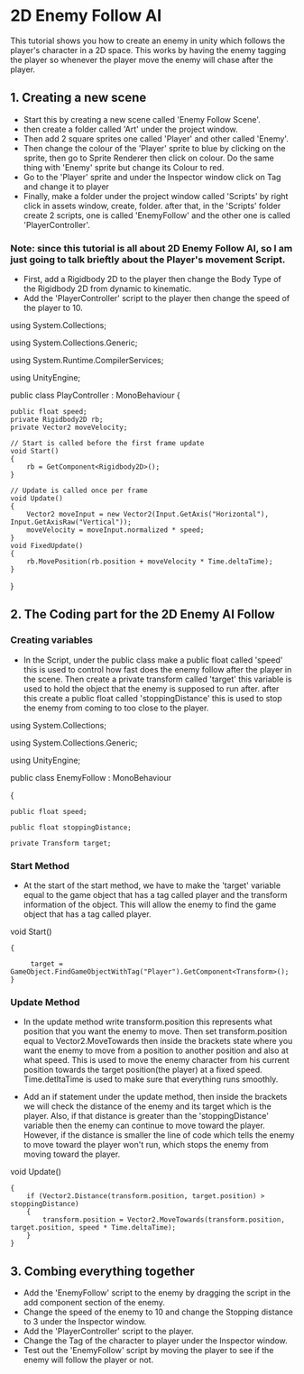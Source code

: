 # 2D Enemy Follow AI
This tutorial shows you how to create an enemy in unity which follows the player's character in a 2D space. This works by having the enemy tagging the player so whenever the player move the enemy will chase after the player. 
## 1. Creating a new scene

- Start this by creating a new scene called 'Enemy Follow Scene'.
- then create a folder called 'Art' under the project window. 
- Then add 2 square sprites one called 'Player' and other called 'Enemy'.
- Then change the colour of the 'Player' sprite to blue by clicking on the sprite, then go to Sprite Renderer then click on colour. Do the same thing with 'Enemy' sprite but change its Colour to red.
- Go to the 'Player' sprite and under the Inspector window click on Tag and change it to player 
- Finally, make a folder under the project window called 'Scripts' by right click in assets window, create, folder. after that, in the 'Scripts' folder create 2 scripts, one is called 'EnemyFollow' and the other one is called 'PlayerController'.

### Note: since this tutorial is all about 2D Enemy Follow AI, so I am just going to talk brieftly about the Player's movement Script. 
- First, add a Rigidbody 2D to the player then change the Body Type of the Rigidbody 2D from dynamic to kinematic.
- Add the 'PlayerController' script to the player then change the speed of the player to 10.

using System.Collections;

using System.Collections.Generic;

using System.Runtime.CompilerServices;

using UnityEngine;

public class PlayController : MonoBehaviour
{
  
    public float speed;   
    private Rigidbody2D rb;   
    private Vector2 moveVelocity;
    
    // Start is called before the first frame update
    void Start()
    {
        rb = GetComponent<Rigidbody2D>();
    }

    // Update is called once per frame
    void Update()
    {
        Vector2 moveInput = new Vector2(Input.GetAxis("Horizontal"), Input.GetAxisRaw("Vertical"));
        moveVelocity = moveInput.normalized * speed;
    }
    void FixedUpdate()
    {
        rb.MovePosition(rb.position + moveVelocity * Time.deltaTime);
    }
}

## 2. The Coding part for the 2D Enemy AI Follow
### Creating variables
- In the Script, under the public class make a public float called 'speed' this is used to control how fast does the enemy follow after the player in the scene. Then create a private transform called 'target' this variable is used to hold the object that the enemy is supposed to run after. after this create a public float called 'stoppingDistance' this is used to stop the enemy from coming to too close to the player.

using System.Collections;

using System.Collections.Generic;

using UnityEngine;

public class EnemyFollow : MonoBehaviour

{

    public float speed;

    public float stoppingDistance; 

    private Transform target;

### Start Method
- At the start of the start method, we have to make the 'target' variable equal to the game object that has a tag called player and the transform information of the object. This will allow the enemy to find the game object that has a tag called player. 

void Start()

    {
    
         target = GameObject.FindGameObjectWithTag("Player").GetComponent<Transform>(); 
    }

### Update Method
- In the update method write transform.position this represents what position that you want the enemy to move. Then set transform.position equal to Vector2.MoveTowards then inside the brackets state where you want the enemy to move from a position to another position and also at what speed. This is used to move the enemy character from his current position towards the target position(the player) at a fixed speed. Time.detltaTime is used to make sure that everything runs smoothly. 

- Add an if statement under the update method, then inside the brackets we will check the distance of the enemy and its target which is the player. Also, if that distance is greater than the 'stoppingDistance' variable then the enemy can continue to move toward the player. However, if the distance is smaller the line of code which tells the enemy to move toward the player won't run, which stops the enemy from moving toward the player.

 void Update()
 
    {
        if (Vector2.Distance(transform.position, target.position) > stoppingDistance)
        {
            transform.position = Vector2.MoveTowards(transform.position, target.position, speed * Time.deltaTime);
        }
    }

## 3. Combing everything together 
- Add the 'EnemyFollow' script to the enemy by dragging the script in the add component section of the enemy.
- Change the speed of the enemy to 10 and change the Stopping distance to 3 under the Inspector window. 
- Add the 'PlayerController' script to the player. 
- Change the Tag of the character to player under the Inspector window.
- Test out the 'EnemyFollow' script by moving the player to see if the enemy will follow the player or not. 
